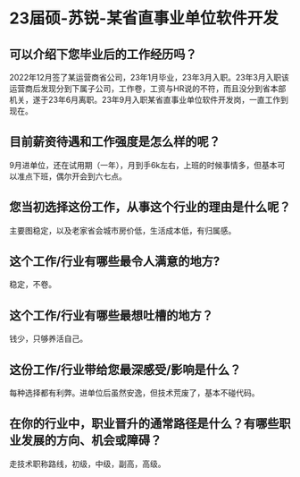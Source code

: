 # 23届硕-苏锐-某省直事业单位软件开发

## 可以介绍下您毕业后的工作经历吗？

2022年12月签了某运营商省公司，23年1月毕业，23年3月入职。23年3月入职该运营商后发现分到下属子公司，工作卷，工资与HR说的不符，而且没分到省本部机关，遂于23年6月离职。23年9月入职某省直事业单位软件开发岗，一直工作到现在。

## 目前薪资待遇和工作强度是怎么样的呢？

9月进单位，还在试用期（一年），月到手6k左右，上班的时候事情多，但基本可以准点下班，偶尔开会到六七点。

## 您当初选择这份工作，从事这个行业的理由是什么呢？

主要图稳定，以及老家省会城市房价低，生活成本低，有归属感。

## 这个工作/行业有哪些最令人满意的地方?

稳定，不卷。

## 这个工作/行业有哪些最想吐槽的地方？

钱少，只够养活自己。

## 这份工作/行业带给您最深感受/影响是什么？

每种选择都有利弊。进单位后虽然安逸，但技术荒废了，基本不碰代码。

## 在你的行业中，职业晋升的通常路径是什么？有哪些职业发展的方向、机会或障碍？

走技术职称路线，初级，中级，副高，高级。
